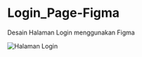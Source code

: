 # Login_Page-Figma
Desain Halaman Login menggunakan Figma       
   
     
![Halaman Login](https://github.com/user-attachments/assets/b5afdd89-0b04-4274-b39d-0617314af7a9)
